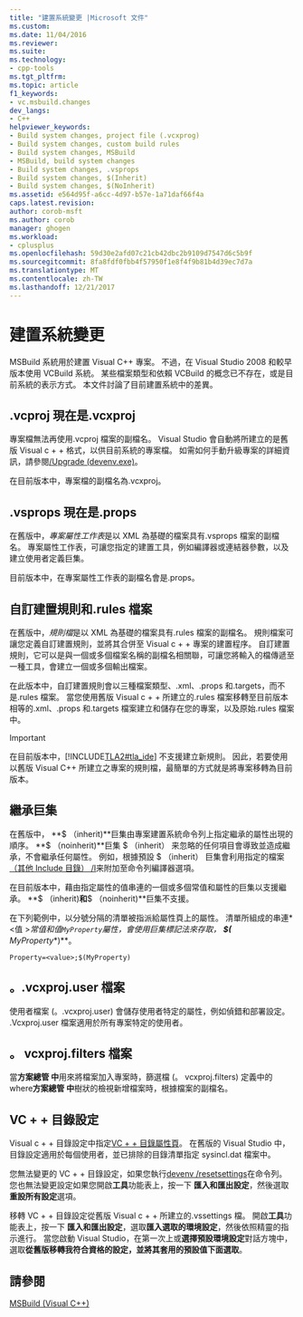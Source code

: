 ```yaml
---
title: "建置系統變更 |Microsoft 文件"
ms.custom: 
ms.date: 11/04/2016
ms.reviewer: 
ms.suite: 
ms.technology:
- cpp-tools
ms.tgt_pltfrm: 
ms.topic: article
f1_keywords:
- vc.msbuild.changes
dev_langs:
- C++
helpviewer_keywords:
- Build system changes, project file (.vcxprog)
- Build system changes, custom build rules
- Build system changes, MSBuild
- MSBuild, build system changes
- Build system changes, .vsprops
- Build system changes, $(Inherit)
- Build system changes, $(NoInherit)
ms.assetid: e564d95f-a6cc-4d97-b57e-1a71daf66f4a
caps.latest.revision: 
author: corob-msft
ms.author: corob
manager: ghogen
ms.workload:
- cplusplus
ms.openlocfilehash: 59d30e2afd07c21cb42dbc2b9109d7547d6c5b9f
ms.sourcegitcommit: 8fa8fdf0fbb4f57950f1e8f4f9b81b4d39ec7d7a
ms.translationtype: MT
ms.contentlocale: zh-TW
ms.lasthandoff: 12/21/2017
---
```

# <a name="build-system-changes"></a>建置系統變更
MSBuild 系統用於建置 Visual C++ 專案。 不過，在 Visual Studio 2008 和較早版本使用 VCBuild 系統。 某些檔案類型和依賴 VCBuild 的概念已不存在，或是目前系統的表示方式。 本文件討論了目前建置系統中的差異。  
  
## <a name="vcproj-is-now-vcxproj"></a>.vcproj 現在是.vcxproj  
 專案檔無法再使用.vcproj 檔案的副檔名。 Visual Studio 會自動將所建立的是舊版 Visual c + + 格式，以供目前系統的專案檔。 如需如何手動升級專案的詳細資訊，請參閱[/Upgrade (devenv.exe)](/visualstudio/ide/reference/upgrade-devenv-exe)。  
  
 在目前版本中，專案檔的副檔名為.vcxproj。  
  
## <a name="vsprops-is-now-props"></a>.vsprops 現在是.props  
 在舊版中，*專案屬性工作表*是以 XML 為基礎的檔案具有.vsprops 檔案的副檔名。 專案屬性工作表，可讓您指定的建置工具，例如編譯器或連結器參數，以及建立使用者定義巨集。  
  
 目前版本中，在專案屬性工作表的副檔名會是.props。  
  
## <a name="custom-build-rules-and-rules-files"></a>自訂建置規則和.rules 檔案  
 在舊版中，*規則檔*是以 XML 為基礎的檔案具有.rules 檔案的副檔名。 規則檔案可讓您定義自訂建置規則，並將其合併至 Visual c + + 專案的建置程序。 自訂建置規則，它可以是與一個或多個檔案名稱的副檔名相關聯，可讓您將輸入的檔傳遞至一種工具，會建立一個或多個輸出檔案。  
  
 在此版本中，自訂建置規則會以三種檔案類型、.xml、.props 和.targets，而不是.rules 檔案。 當您使用舊版 Visual c + + 所建立的.rules 檔案移轉至目前版本相等的.xml、.props 和.targets 檔案建立和儲存在您的專案，以及原始.rules 檔案中。  
  
> [!IMPORTANT]
>  在目前版本中，[!INCLUDE[TLA2#tla_ide](../build/includes/tla2sharptla_ide_md.md)] 不支援建立新規則。 因此，若要使用以舊版 Visual C++ 所建立之專案的規則檔，最簡單的方式就是將專案移轉為目前版本。  
  
## <a name="inheritance-macros"></a>繼承巨集  
 在舊版中， **$ （inherit)**巨集由專案建置系統命令列上指定繼承的屬性出現的順序。 **$ （noinherit)**巨集 $ （inherit） 来忽略的任何項目會導致並造成繼承，不會繼承任何屬性。 例如，根據預設 $ （inherit） 巨集會利用指定的檔案[（其他 Include 目錄） /I](../build/reference/i-additional-include-directories.md)来附加至命令列編譯器選項。  
  
 在目前版本中，藉由指定屬性的值串連的一個或多個常值和屬性的巨集以支援繼承。 **$ （inherit)**和**$ （noinherit)**巨集不支援。  
  
 在下列範例中，以分號分隔的清單被指派給屬性頁上的屬性。 清單所組成的串連*\<值 >*常值和值`MyProperty`屬性，會使用巨集標記法來存取， **$(** *MyProperty***)**。  
  
```  
Property=<value>;$(MyProperty)  
```  
  
## <a name="vcxprojuser-files"></a>。.vcxproj.user 檔案  
 使用者檔案 (。.vcxproj.user) 會儲存使用者特定的屬性，例如偵錯和部署設定。 .Vcxproj.user 檔案適用於所有專案特定的使用者。  
  
## <a name="vcxprojfilters-file"></a>。 vcxproj.filters 檔案  
 當**方案總管 中**用來將檔案加入專案時，篩選檔 (。 vcxproj.filters) 定義中的 where**方案總管 中**樹狀的檢視新增檔案時，根據檔案的副檔名。  
  
## <a name="vc-directories-settings"></a>VC + + 目錄設定  
 Visual c + + 目錄設定中指定[VC + + 目錄屬性頁](../ide/vcpp-directories-property-page.md)。 在舊版的 Visual Studio 中，目錄設定適用於每個使用者，並已排除的目錄清單指定 sysincl.dat 檔案中。  
  
 您無法變更的 VC + + 目錄設定，如果您執行[devenv /resetsettings](/visualstudio/ide/reference/resetsettings-devenv-exe)在命令列。 您也無法變更設定如果您開啟**工具**功能表上，按一下 **匯入和匯出設定**，然後選取**重設所有設定**選項。  
  
 移轉 VC + + 目錄設定從舊版 Visual c + + 所建立的.vssettings 檔。 開啟**工具**功能表上，按一下 **匯入和匯出設定**，選取**匯入選取的環境設定**，然後依照精靈的指示進行。 當您啟動 Visual Studio，在第一次上或**選擇預設環境設定**對話方塊中，選取**從舊版移轉我符合資格的設定，並將其套用的預設值下面選取**。  
  
## <a name="see-also"></a>請參閱  
 [MSBuild (Visual C++)](../build/msbuild-visual-cpp.md)